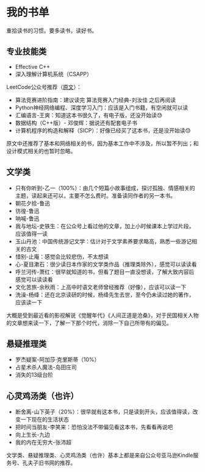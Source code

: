 # 我的书单

重拾读书的习惯。要多读书，读好书。

## 专业技能类

- Effective C++
- 深入理解计算机系统（CSAPP）

LeetCode公众号推荐（[原文](https://mp.weixin.qq.com/s/yE6MC1H1H9l5V8wI-gnkJA)）：
- 算法竞赛进阶指南：建议读完 算法竞赛入门经典-刘汝佳 之后再阅读
- Python神经网络编程、深度学习入门：应该是入门书籍，有空闲就可以读
- 汇编语言-王爽：知道这本书很久了，有电子版，还没开始读😓
- 数据结构（C++版）- 邓俊辉：据说还有配套电子书
- 计算机程序的构造和解释（SICP）：好像已经买了这本书，还是没开始读😓

原文中还推荐了基本和网络相关的书，因为基本工作中不涉及，所以暂不列出；和设计模式相关的也暂时忽略。

## 文学类
- 只有你听到-乙一（100%）：由几个短篇小故事组成，探讨孤独、情感相关的主题，读起来还可以，主要不怎么费时。准备读同作者的另一本书。
- 朝花夕拾-鲁迅
- 彷徨-鲁迅
- 呐喊-鲁迅
- 我与地坛-史铁生：在公众号上看过他的文章，加上小时候课本上学过片段，应该值得一读
- 玉山丹池：中国传统游记文学：估计对于文学素养要求略高，熟悉一些游记相关的古文
- 惜别-止庵：感觉会比较悲伤，不太想读
- 心-夏目漱石：很少读日本作家的文学类作品（推理类除外），感觉可以读读看
- 呼兰河传-萧红：很早就知道的书，但看了题目一直没想读，了解大致内容后感觉可以读读看
- 文化苦旅-余秋雨：上高中时语文老师曾经推荐（好像），应该可以读一下
- 洗澡-杨绛：还在北京读研的时候，杨绛先生去世，至今仍未读过她的著作，应该读一下

大概是受到最近看的影视解说《觉醒年代》《人间正道是沧桑》，对于民国相关人物的文章想来读一下，了解一下那个时代，消除一下自己所带有的偏见。

## 悬疑推理类
- 罗杰疑案-阿加莎·克里斯蒂（10%）
- 占星术杀人魔法-岛田庄司
- 消失的13级台阶

## 心灵鸡汤类（也许）
- 断舍离-山下英子（20%）：很早就有这本书，只是读到开头，应该值得读，改变一下现在的生活状态
- 把时间当朋友-李笑来：恐怕没法不带偏见看这本书，先看看再说吧
- 向上生长-九边
- 我的内在无穷大-张沛超

文学类、悬疑推理类、心灵鸡汤类（也许）基本上都是来自公众号亚马逊Kindle服务号、孔夫子旧书网的推荐。
